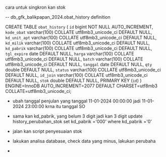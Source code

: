 cara untuk singkron kan stok

-- db_gfk_balikpapan_2024.obat_history definition

CREATE TABLE `obat_history` (
  `id` bigint NOT NULL AUTO_INCREMENT,
  `kode_obat` varchar(100) COLLATE utf8mb3_unicode_ci DEFAULT NULL,
  `kd_unit_apt` varchar(100) COLLATE utf8mb3_unicode_ci DEFAULT NULL,
  `kd_milik` varchar(100) COLLATE utf8mb3_unicode_ci DEFAULT NULL,
  `kd_pabrik` varchar(100) COLLATE utf8mb3_unicode_ci DEFAULT NULL,
  `tgl_expire` date DEFAULT NULL,
  `harga` varchar(100) COLLATE utf8mb3_unicode_ci DEFAULT NULL,
  `batch` varchar(100) COLLATE utf8mb3_unicode_ci DEFAULT NULL,
  `tanggal` date DEFAULT NULL,
  `qty` double DEFAULT NULL,
  `status` varchar(100) COLLATE utf8mb3_unicode_ci DEFAULT NULL,
  `id_join` varchar(100) COLLATE utf8mb3_unicode_ci DEFAULT NULL,
  `stok` double DEFAULT NULL,
  PRIMARY KEY (`id`)
) ENGINE=InnoDB AUTO_INCREMENT=2077 DEFAULT CHARSET=utf8mb3 COLLATE=utf8mb3_unicode_ci;


- ubah tanggal penjulan yang tanggal 11-01-2024 00:00:00 jadi 11-01-2024 23:00:00 krna itu tanggal SO
- sama kan kd_pabrik, yang belum 3 digit jadi kan 3 digit
  update history_perubahan_stok set kd_pabrik ='000' where kd_pabrik ='0'

- jalan kan script penyesuaian stok

- lakukan analisa database, check data yang minus, lakukan perubaha
- 